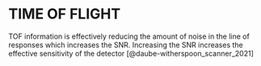 # TIME OF FLIGHT

TOF information is effectively reducing the amount of noise in the line of responses which increases the SNR. Increasing the SNR increases the effective sensitivity of the detector [@daube-witherspoon_scanner_2021]